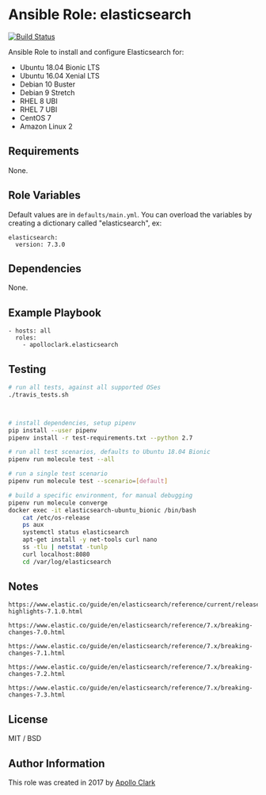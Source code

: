 # Ansible Role: elasticsearch

[![Build Status](https://travis-ci.org/apolloclark/ansible-role-elasticsearch.svg?branch=master)](https://travis-ci.org/apolloclark/ansible-role-elasticsearch)

Ansible Role to install and configure Elasticsearch for:
- Ubuntu 18.04 Bionic LTS
- Ubuntu 16.04 Xenial LTS
- Debian 10 Buster
- Debian 9 Stretch
- RHEL 8 UBI
- RHEL 7 UBI
- CentOS 7
- Amazon Linux 2

## Requirements

None.

## Role Variables

Default values are in `defaults/main.yml`. You can overload the variables by
creating a dictionary called "elasticsearch", ex:

    elasticsearch:
      version: 7.3.0

## Dependencies

None.

## Example Playbook

    - hosts: all
      roles:
        - apolloclark.elasticsearch

## Testing

```sh
# run all tests, against all supported OSes
./travis_tests.sh



# install dependencies, setup pipenv
pip install --user pipenv
pipenv install -r test-requirements.txt --python 2.7

# run all test scenarios, defaults to Ubuntu 18.04 Bionic
pipenv run molecule test --all

# run a single test scenario
pipenv run molecule test --scenario=[default]

# build a specific environment, for manual debugging
pipenv run molecule converge
docker exec -it elasticsearch-ubuntu_bionic /bin/bash
    cat /etc/os-release
    ps aux
    systemctl status elasticsearch
    apt-get install -y net-tools curl nano
    ss -tlu | netstat -tunlp
    curl localhost:8080
    cd /var/log/elasticsearch
```

## Notes

```
https://www.elastic.co/guide/en/elasticsearch/reference/current/release-highlights-7.1.0.html

https://www.elastic.co/guide/en/elasticsearch/reference/7.x/breaking-changes-7.0.html

https://www.elastic.co/guide/en/elasticsearch/reference/7.x/breaking-changes-7.1.html

https://www.elastic.co/guide/en/elasticsearch/reference/7.x/breaking-changes-7.2.html

https://www.elastic.co/guide/en/elasticsearch/reference/7.x/breaking-changes-7.3.html
```

## License

MIT / BSD

## Author Information

This role was created in 2017 by [Apollo Clark](https://www.apolloclark.com/)
